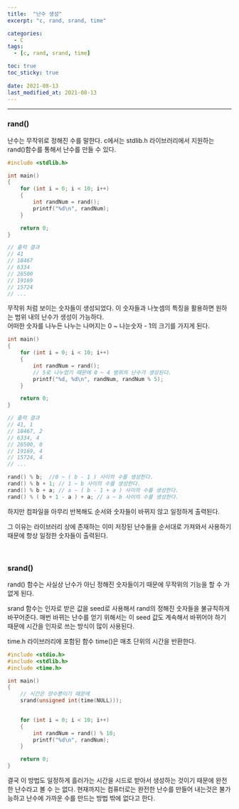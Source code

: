 ```yaml
---
title:  "난수 생성"
excerpt: "c, rand, srand, time"

categories:
  - C
tags:
  - [c, rand, srand, time]

toc: true
toc_sticky: true
 
date: 2021-08-13
last_modified_at: 2021-08-13
---  
```


***

### rand()
난수는 무작위로 정해진 수를 말한다. c에서는 stdlib.h 라이브러리에서 지원하는 rand()함수를 통해서 난수를 만들 수 있다.

```cpp
#include <stdlib.h>

int main()
{	
	for (int i = 0; i < 10; i++)
	{
		int randNum = rand();
		printf("%d\n", randNum);
	}

	return 0;
}

// 출력 결과
// 41
// 18467
// 6334
// 26500
// 19169
// 15724
// ...
```
무작위 처럼 보이는 숫자들이 생성되었다. 이 숫자들과 나눗셈의 특징을 활용하면 원하는 범위 내의 난수가 생성이 가능하다.  
어떠한 숫자를 나누든 나누는 나머지는 0 ~ 나눈숫자 - 1의 크기를 가지게 된다.  

```cpp
int main()
{
	for (int i = 0; i < 10; i++)
	{
		int randNum = rand();
		// 5로 나누었기 때문에 0 ~ 4 범위의 난수가 생성된다.
		printf("%d, %d\n", randNum, randNum % 5);
	}

	return 0;
}

// 출력 결과
// 41, 1
// 18467, 2
// 6334, 4
// 26500, 0
// 19169, 4
// 15724, 4
// ...

rand() % b;  //0 ~ ( b - 1 ) 사이의 수를 생성한다. 
rand() % b + 1; // 1 ~ b 사이의 수를 생성한다.
rand() % b + a; // a ~ ( b - 1 + a ) 사이의 수를 생성한다.
rand() % ( b + 1 - a ) + a; // a ~ b 사이의 수를 생성한다. 
```

하지만 컴파일을 아무리 반복해도 순서와 숫자들이 바뀌지 않고 일정하게 출력된다.  

그 이유는 라이브러리 상에 존재하는 이미 저장된 난수들을 순서대로 가져와서 사용하기 때문에 항상 일정한 숫자들이 출력된다.

<br/>

### srand()
rand() 함수는 사실상 난수가 아닌 정해진 숫자들이기 때문에 무작위의 기능을 할 수 가 없게 된다.

srand 함수는 인자로 받은 값을 seed로 사용해서 rand의 정해진 숫자들을 불규칙하게 바꾸어준다. 매번 바뀌는 난수를 얻기 위해서는 이 seed 값도 계속해서 바뀌어야 하기 때문에 시간을 인자로 쓰는 방식이 많이 사용된다.  

time.h 라이브러리에 포함된 함수 time()은 매초 단위의 시간을 반환한다. 

```cpp
#include <stdio.h>
#include <stdlib.h>
#include <time.h>

int main()
{
	// 시간은 양수뿐이기 때문에
	srand(unsigned int(time(NULL)));
	

	for (int i = 0; i < 10; i++)
	{
		int randNum = rand() % 10;
		printf("%d\n", randNum);
	}

	return 0;
}
```

결국 이 방법도 일정하게 흘러가는 시간을 시드로 받아서 생성하는 것이기 때문에 완전한 난수라고 볼 수 는 없다.  현재까지는 컴퓨터로는 완전한 난수를 만들어 내는것은 불가능하고 난수에 가까운 수를 만드는 방법 밖에 없다고 한다.  